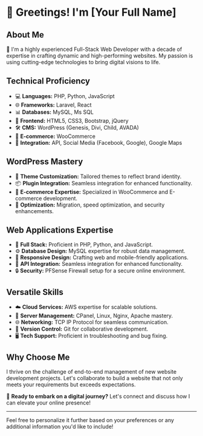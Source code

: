 # 👋 Greetings! I'm [Your Full Name]

## About Me

🚀 I'm a highly experienced Full-Stack Web Developer with a decade of expertise in crafting dynamic and high-performing websites. My passion is using cutting-edge technologies to bring digital visions to life.

## Technical Proficiency

- 💻 **Languages:** PHP, Python, JavaScript
- 🌐 **Frameworks:** Laravel, React
- 📊 **Databases:** MySQL, Ms SQL
- 🎨 **Frontend:** HTML5, CSS3, Bootstrap, jQuery
- 🛠️ **CMS:** WordPress (Genesis, Divi, Child, AVADA)
- 🛒 **E-commerce:** WooCommerce
- 🔄 **Integration:** API, Social Media (Facebook, Google), Google Maps

## WordPress Mastery

- 🎨 **Theme Customization:** Tailored themes to reflect brand identity.
- 📦 **Plugin Integration:** Seamless integration for enhanced functionality.
- 🛒 **E-commerce Expertise:** Specialized in WooCommerce and E-commerce development.
- 🚀 **Optimization:** Migration, speed optimization, and security enhancements.

## Web Applications Expertise

- 🚀 **Full Stack:** Proficient in PHP, Python, and JavaScript.
- ⚙️ **Database Design:** MySQL expertise for robust data management.
- 📲 **Responsive Design:** Crafting web and mobile-friendly applications.
- 🔗 **API Integration:** Seamless integration for enhanced functionality.
- 🔒 **Security:** PFSense Firewall setup for a secure online environment.

## Versatile Skills

- ☁️ **Cloud Services:** AWS expertise for scalable solutions.
- 🚦 **Server Management:** CPanel, Linux, Nginx, Apache mastery.
- 🌐 **Networking:** TCP IP Protocol for seamless communication.
- 🔄 **Version Control:** Git for collaborative development.
- 🖥️ **Tech Support:** Proficient in troubleshooting and bug fixing.

## Why Choose Me

I thrive on the challenge of end-to-end management of new website development projects. Let's collaborate to build a website that not only meets your requirements but exceeds expectations.

🚀 **Ready to embark on a digital journey?** Let's connect and discuss how I can elevate your online presence!

---

Feel free to personalize it further based on your preferences or any additional information you'd like to include!
